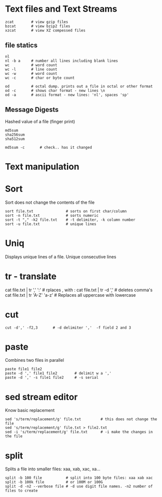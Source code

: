 # Text files and Text Streams

    zcat        # view gzip files
    bzcat       # view bzip2 files
    xzcat       # view XZ compessed files

## file statics

    nl
    nl -b a     # number all lines including blank lines
    wc          # word count
    wc -l       # line count
    wc -w       # word count
    wc -c       # char or byte count
    
    od          # octal dump. prints out a file in octal or other format
    od -c       # shows char format - new lines \n
    od -a       # ascii format - new lines: 'nl', spaces 'sp'

## Message Digests
Hashed value of a file (finger print)

    md5sum
    sha256sum
    sha512sum

    md5sum -c       # check.. has it changed

# Text manipulation

# Sort
Sort does not change the contents of the file

    sort file.txt               # sorts on first char/column
    sort -n file.txt            # sorts numeric
    sort -t "," -k2 file.txt    # -t delimiter, -k column number
    sort -u file.txt            # unique lines

# Uniq
Displays unique lines of a file.  Unique consecutive lines

# tr   - translate

cat file.txt | tr ',' ':'       # rplaces , with :
cat file.txt | tr -d ','        # deletes comma's
cat file.txt | tr 'A-Z' 'a-z'   # Replaces all uppercase with lowercase

# cut

    cut -d',' -f2,3       # -d delimiter ','  -f field 2 and 3

# paste
Combines two files in parallel

    paste file1 file2
    paste -d ',' file1 file2        # delimit w a ','
    paste -d ',' -s file1 file2     # -s serial

# sed  stream editor
Know basic replacement  

    sed 's/term/replacement/g' file.txt         # this does not change the file
    sed 's/term/replacement/g' file.txt > file2.txt
    sed -i 's/term/replacement/g' file.txt      # -i make the changes in the file

# split
Splits a file into smaller files: xaa, xab, xac, xa...

    split -b 100 file           # split into 100 byte files: xaa xab xac
    split -b 100k file          # or 100M or 100G
    split -d -n2 --verbose file # -d use digit file names. -n2 number of files to create